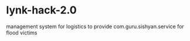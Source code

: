 # lynk-hack-2.0
management system for logistics to provide com.guru.sishyan.service for flood victims
